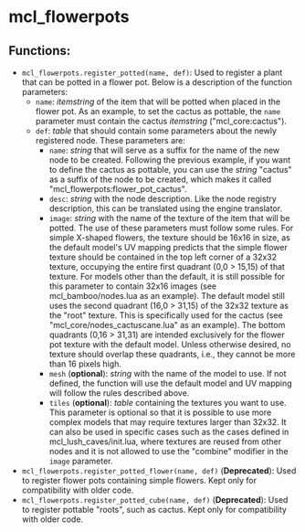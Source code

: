 # mcl_flowerpots

## Functions:
* `mcl_flowerpots.register_potted(name, def)`: Used to register a plant that can be
  potted in a flower pot. Below is a description of the function parameters:
  * `name`: _itemstring_ of the item that will be potted when placed in the flower pot.
  As an example, to set the cactus as pottable, the `name` parameter must contain the cactus _itemstring_ ("mcl_core:cactus").
  * `def`: _table_ that should contain some parameters about the newly registered node. These
  parameters are:
    * `name`: _string_ that will serve as a suffix for the name of the new node to be created.
    Following the previous example, if you want to define the cactus as pottable, you can use
    the _string_ "cactus" as a suffix of the node to be created, which makes it called "mcl_flowerpots:flower_pot_cactus".
    * `desc`: _string_ with the node description. Like the node registry description, this can
    be translated using the engine translator.
    * `image`: _string_ with the name of the texture of the item that will be potted. The use of
    these parameters must follow some rules. For simple X-shaped flowers, the texture should be
    16x16 in size, as the default model's UV mapping predicts that the simple flower texture should
    be contained in the top left corner of a 32x32 texture, occupying the entire first quadrant
    (0,0 > 15,15) of that texture. For models other than the default, it is still possible for this parameter to contain 32x16 images (see mcl_bamboo/nodes.lua as an example). The default model
    still uses the second quadrant (16,0 > 31,15) of the 32x32 texture as the "root" texture. This
    is specifically used for the cactus (see "mcl_core/nodes_cactuscane.lua" as an example). The bottom quadrants (0,16 > 31,31) are intended exclusively for the flower pot texture with the default model. Unless otherwise desired, no texture should overlap these quadrants, i.e., they cannot be more than 16 pixels high.
    * `mesh` (**optional**): _string_ with the name of the model to use. If not defined, the function will use the default model and UV mapping will follow the rules described above.
    * `tiles` (**optional**): _table_ containing the textures you want to use. This parameter is optional so that it is possible to use more complex models that may require textures larger than 32x32. It can also be used in specific cases such as the cases defined in mcl_lush_caves/init.lua, where textures are reused from other nodes and it is not allowed to use the "combine" modifier in the `image` parameter.
* `mcl_flowerpots.register_potted_flower(name, def)` (**Deprecated**): Used to register flower
  pots containing simple flowers. Kept only for compatibility with older code.
* `mcl_flowerpots.register_potted_cube(name, def)` (**Deprecated**): Used to register pottable
  "roots", such as cactus. Kept only for compatibility with older code.
